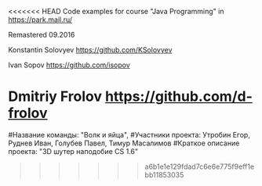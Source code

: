 <<<<<<< HEAD
Code examples for course "Java Programming" in https://park.mail.ru/

Remastered 09.2016

Konstantin Solovyev https://github.com/KSolovyev

Ivan Sopov https://github.com/isopov

Dmitriy Frolov https://github.com/d-frolov
=======
#Название команды: "Волк и яйца", 
#Участники проекта: 
                       Утробин Егор,
                       Руднев Иван,
                       Голубев Павел,
                       Тимур Масалимов
#Краткое описание проекта: "3D шутер наподобие CS 1.6"
>>>>>>> a6b1e1e129fdad7c6e6e775f9eff1ebb11853035
